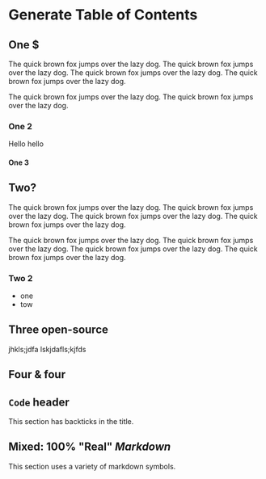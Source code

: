 # Generate Table of Contents

## One \$

The quick brown fox jumps over the lazy dog. The quick brown fox jumps over the lazy dog. The quick brown fox jumps over the lazy dog. The quick brown fox jumps over the lazy dog.

The quick brown fox jumps over the lazy dog. The quick brown fox jumps over the lazy dog.

### One 2

Hello hello

#### One 3

## Two?

The quick brown fox jumps over the lazy dog. The quick brown fox jumps over the lazy dog. The quick brown fox jumps over the lazy dog. The quick brown fox jumps over the lazy dog.

The quick brown fox jumps over the lazy dog. The quick brown fox jumps over the lazy dog. The quick brown fox jumps over the lazy dog. The quick brown fox jumps over the lazy dog.

### Two 2

- one
- tow

## Three open-source

jhkls;jdfa lskjdafls;kjfds

## Four & four

## `Code` header

This section has backticks in the title.

## Mixed: 100% "Real" _Markdown_

This section uses a variety of markdown symbols.
